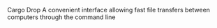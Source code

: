 Cargo Drop
A convenient interface allowing fast file transfers between computers through the command line
